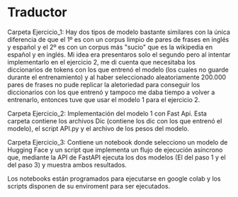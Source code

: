 # Traductor
Carpeta Ejercicio_1: Hay dos tipos de modelo bastante similares con la única diferencia de que el 1º es con un corpus limpio de pares de frases en inglés y español y el 2º es con un corpus más 
"sucio" que es la wikipedia en español y en inglés. Mi idea era presentaros solo el segundo pero al intentar implementarlo en el ejercicio 2, me di cuenta que necesitaba los diccionarios de tokens con los que entrenó el modelo (los cuales no guarde durante el entrenamiento) y al haber seleccionado aleatoriamente 200.000 pares de frases no pude replicar la aletoriedad para conseguir los diccionarios con los que entrenó y tampoco me daba tiempo a volver a entrenarlo, entonces tuve que usar el modelo 1 para el ejercicio 2.

Carpeta Ejercicio_2: Implementación del modelo 1 con Fast Api. Esta carpeta contiene los archivos Dic (contiene los dic con los que entrenó el modelo), el script API.py y el archivo de los pesos del modelo.

Carpeta Ejercicio_3: Contiene un notebook donde selecciono un modelo de Hugging Face y un script que implementa un flujo de ejecución asíncrono que, mediante la API de FastAPI ejecuta los dos modelos (El del paso 1 y el del paso 3) y muestra ambos resultados.

Los notebooks están programados para ejecutarse en google colab y los scripts disponen de su enviroment para ser ejecutados.
